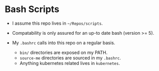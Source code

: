 # Bash Scripts

* I assume this repo lives in `~/Repos/scripts`.
* Compatability is only assured for an up-to date bash (version >= 5).

* My `.bashrc` calls into this repo on a regular basis.
  - `bin/` directories are exposed on my PATH.
  - `source-me` directories are sourced in my `.bashrc`.
  - Anything kubernetes related lives in `kubernetes`.

